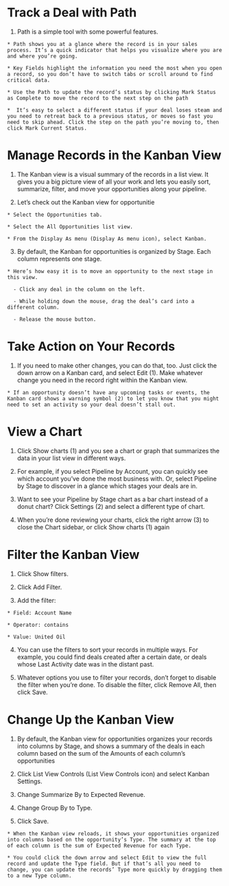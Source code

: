 # Track a Deal with Path

  1. Path is a simple tool with some powerful features. 

    * Path shows you at a glance where the record is in your sales process. It’s a quick indicator that helps you visualize where you are and where you’re going.

    * Key Fields highlight the information you need the most when you open a record, so you don’t have to switch tabs or scroll around to find critical data.

    * Use the Path to update the record’s status by clicking Mark Status as Complete to move the record to the next step on the path

    *  It’s easy to select a different status if your deal loses steam and you need to retreat back to a previous status, or moves so fast you need to skip ahead. Click the step on the path you’re moving to, then click Mark Current Status.
  
# Manage Records in the Kanban View

  1. The Kanban view is a visual summary of the records in a list view. It gives you a big picture view of all your work and lets you easily sort, summarize, filter, and move your opportunities along your pipeline. 

  2. Let’s check out the Kanban view for opportunitie

    * Select the Opportunities tab.

    * Select the All Opportunities list view.

    * From the Display As menu (Display As menu icon), select Kanban.

  3. By default, the Kanban for opportunities is organized by Stage. Each column represents one stage. 

    * Here’s how easy it is to move an opportunity to the next stage in this view.

      - Click any deal in the column on the left.

      - While holding down the mouse, drag the deal’s card into a different column.

      - Release the mouse button.

# Take Action on Your Records

  1. If you need to make other changes, you can do that, too. Just click the down arrow on a Kanban card, and select Edit (1). Make whatever change you need in the record right within the Kanban view.

    * If an opportunity doesn’t have any upcoming tasks or events, the Kanban card shows a warning symbol (2) to let you know that you might need to set an activity so your deal doesn’t stall out.

# View a Chart

  1. Click Show charts (1) and you see a chart or graph that summarizes the data in your list view in different ways.

  2. For example, if you select Pipeline by Account, you can quickly see which account you’ve done the most business with. Or, select Pipeline by Stage to discover in a glance which stages your deals are in.

  3. Want to see your Pipeline by Stage chart as a bar chart instead of a donut chart? Click Settings (2) and select a different type of chart.

  4. When you’re done reviewing your charts, click the right arrow (3) to close the Chart sidebar, or click Show charts (1) again


# Filter the Kanban View

  1. Click Show filters. 

  2. Click Add Filter.

  3. Add the filter:

    * Field: Account Name

    * Operator: contains

    * Value: United Oil


  4. You can use the filters to sort your records in multiple ways. For example, you could find deals created after a certain date, or deals whose Last Activity date was in the distant past. 

  5. Whatever options you use to filter your records, don’t forget to disable the filter when you’re done. To disable the filter, click Remove All, then click Save.

# Change Up the Kanban View

  1. By default, the Kanban view for opportunities organizes your records into columns by Stage, and shows a summary of the deals in each column based on the sum of the Amounts of each column’s opportunities

  2. Click List View Controls (List View Controls icon) and select Kanban Settings.

  3. Change Summarize By to Expected Revenue.

  4. Change Group By to Type.

  5. Click Save. 

    * When the Kanban view reloads, it shows your opportunities organized into columns based on the opportunity’s Type. The summary at the top of each column is the sum of Expected Revenue for each Type.

    * You could click the down arrow and select Edit to view the full record and update the Type field. But if that’s all you need to change, you can update the records’ Type more quickly by dragging them to a new Type column.

